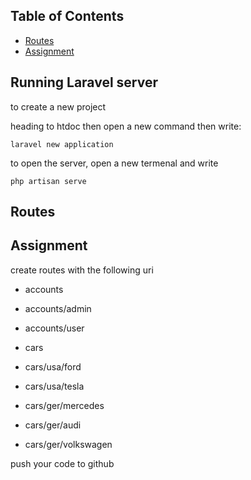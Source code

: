 ## Table of Contents
- [Routes](#Orentations)
- [Assignment](#Assignment)


## Running Laravel server

to create a new project

heading to htdoc then open a new command then write:
```
laravel new application
```

to open the server, open a new termenal and write

```
php artisan serve
```
## Routes


## Assignment
create routes with the following uri

- accounts
- accounts/admin
- accounts/user

- cars
- cars/usa/ford
- cars/usa/tesla
- cars/ger/mercedes
- cars/ger/audi
- cars/ger/volkswagen


push your code to github
